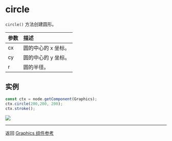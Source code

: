 # circle

`circle()` 方法创建圆形。

| 参数 | 描述 |
| :-------------- | :----------- |
| cx | 圆的中心的 x 坐标。|
| cy | 圆的中心的 y 坐标。|
| r | 圆的半径。|

## 实例

```ts
const ctx = node.getComponent(Graphics);
ctx.circle(200,200, 200);
ctx.stroke();
```

<a href="circle.png"><img src="circle.png"></a>

<hr>

返回 [Graphics 组件参考](../graphics.md)
